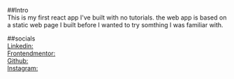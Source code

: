 ##Intro<br/>
This is my first react app I've built with no tutorials.
the web app is based on a static web page I built before I wanted to try somthing I was familiar with.





##socials<br/>
[Linkedin:](//www.linkedin.com/in/willie-morris-0b2571229/)<br/>
[Frontendmentor:](https://www.frontendmentor.io/profile/Willie10r)<br/>
[Github:](https://github.com/willie10r)<br/>
[Instagram:](https://www.instagram.com/zx10rwillie/)
